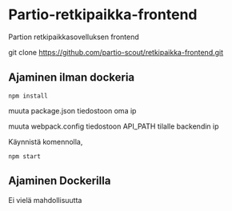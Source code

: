 # Partio-retkipaikka-frontend
Partion retkipaikkasovelluksen frontend

git clone https://github.com/partio-scout/retkipaikka-frontend.git

## Ajaminen ilman dockeria
```
npm install
```
muuta package.json tiedostoon oma ip

muuta webpack.config tiedostoon API_PATH tilalle backendin ip

Käynnistä komennolla,
 ```
npm start
```


## Ajaminen Dockerilla

Ei vielä mahdollisuutta




